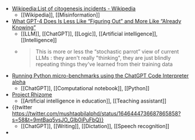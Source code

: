 - [Wikipedia:List of citogenesis incidents - Wikipedia](https://en.m.wikipedia.org/wiki/Wikipedia:List_of_citogenesis_incidents)
	- [[Wikipedia]], [[Misinformation]]
- [What GPT-4 Does Is Less Like “Figuring Out” and More Like “Already Knowing”](https://amistrongeryet.substack.com/p/gpt-4-capabilities)
	- [[LLM]], [[ChatGPT]], [[Logic]], [[Artificial intelligence]], [[Intelligence]]
	- >This is more or less the “stochastic parrot” view of current LLMs
	  : they aren't really "thinking", they are just blindly repeating things they've learned from their training data
- [Running Python micro-benchmarks using the ChatGPT Code Interpreter alpha](https://simonwillison.net/2023/Apr/12/code-interpreter/)
	- [[ChatGPT]], [[Computational notebook]], [[Python]]
- [Project Rhizome](https://www.projectrhizome.com/)
	- [[Artificial intelligence in education]], [[Teaching assistant]]
- {{twitter https://twitter.com/mushtaqbilalphd/status/1646444736687865858?s=58&t=9mtBaq5vsJO_Glb0iPuFbQ}}
	- [[ChatGPT]], [[Writing]], [[Dictation]], [[Speech recognition]]
-